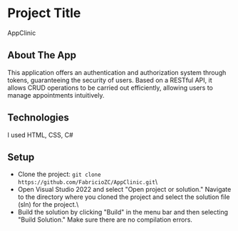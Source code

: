 # Project Title
AppClinic

## About The App
This application offers an authentication and authorization system through tokens, guaranteeing the security of users. Based on a RESTful API, it allows CRUD operations to be carried out efficiently, allowing users to manage appointments intuitively.

## Technologies
I used HTML, CSS, C#

## Setup
- Clone the project: `git clone https://github.com/FabricioZC/AppClinic.git`\
- Open Visual Studio 2022 and select "Open project or solution." Navigate to the directory where you cloned the project and select the solution file (sln) for the project.\
- Build the solution by clicking "Build" in the menu bar and then selecting "Build Solution." Make sure there are no compilation errors.
